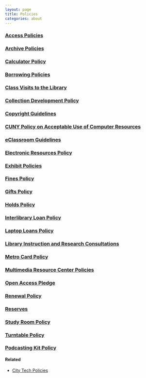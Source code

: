 ```yaml
---
layout: page
title: Policies
categories: about
---
```

<div class="row">
  <div class="col-md-6">
    <h3 class="mb-4"><a href="{{site.url}}about/policies/access/index.html">Access Policies</a></h3>
    <h3 class="mb-4"><a href="{{site.url}}services/archives/index.html">Archive Policies</a></h3>
    <h3 class="mb-4"><a href="{{site.url}}services/circulation/calculators.html">Calculator Policy</a>
    <h3 class="mb-4"><a href="{{site.url}}services/circulation/index.html">Borrowing Policies</a></h3>
    <h3 class="mb-4"><a href="{{site.url}}about/policies/classvisits/index.html">Class Visits to the Library</a></h3>
    <h3 class="mb-4"><a href="{{site.url}}about/policies/collectionDev.html">Collection Development Policy</a></h3>
    <h3 class="mb-4"><a href="https://guides.cuny.edu/cunyfairuse/welcome">Copyright Guidelines</a></h3>
    <h3 class="mb-4"><a href="https://www.cuny.edu/wp-content/uploads/sites/4/page-assets/about/administration/offices/cis/it-policies/ComputerUsePolicy1.pdf">CUNY Policy on Acceptable Use of Computer Resources</a></h3>
    <h3 class="mb-4"><a href="{{site.url}}about/policies/eClassroom.html">eClassroom Guidelines</a></h3>
    <h3 class="mb-4"><a href="{{site.url}}about/policies/eresources.html">Electronic Resources Policy</a></h3>
    <h3 class="mb-4"><a href="{{site.url}}about/policies/exhibit.html">Exhibit Policies</a></h3>
    <h3 class="mb-4"><a href="{{site.url}}services/circulation/fines.html">Fines Policy</a></h3>
  </div>
  <div class="col-md-6">
    <h3 class="mb-4"><a href="{{site.url}}about/policies/gifts.html">Gifts Policy</a></h3>
    <h3 class="mb-4"><a href="{{site.url}}services/circulation/holds.html" >Holds Policy</a></h3>
    <h3 class="mb-4"><a href="{{site.url}}about/policies/ill.html">Interlibrary Loan Policy</a></h3>
    <h3 class="mb-4"><a href="{{site.url}}about/policies/laptop.html" >Laptop Loans Policy</a></h3>
    <h3 class="mb-4"><a href="{{site.url}}about/policies/onlineLibraryInstruction.html">Library Instruction and Research Consultations</a></h3> 
    <h3 class="mb-4"><a href="{{site.url}}about/policies/access/metrocard.html">Metro Card Policy</a></h3>
    <h3 class="mb-4"><a href="{{site.url}}about/policies/multimedia/index.html">Multimedia Resource Center Policies</a></h3>
    <h3 class="mb-4"><a href="{{site.url}}about/policies/openaccess.html">Open Access Pledge</a></h3>
    <h3 class="mb-4"><a href="{{site.url}}services/circulation/renewals.html">Renewal Policy</a></h3>
    <h3 class="mb-4"><a href="{{site.url}}services/circulation/reserves.html">Reserves</a></h3>
    <h3 class="mb-4"><a href="{{site.url}}about/policies/studyrooms.html">Study Room Policy</a></h3>
    <h3 class="mb-4"><a href="{{site.url}}about/policies/multimedia/turntable.html">Turntable Policy</a></h3>
    <h3 class="mb-4"><a href="{{site.url}}about/policies/multimedia/podcastkingKit.html">Podcasting Kit Policy</a></h3>
  </div>
</div>

<h4 style="font-weight:bold;">Related</h4>
<ul>
  <li><a href="https://www.citytech.cuny.edu/about-us/policies.aspx" target="_blank" >City Tech Policies</a></li>
</ul>
